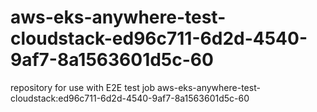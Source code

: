 # aws-eks-anywhere-test-cloudstack-ed96c711-6d2d-4540-9af7-8a1563601d5c-60
repository for use with E2E test job aws-eks-anywhere-test-cloudstack:ed96c711-6d2d-4540-9af7-8a1563601d5c-60
